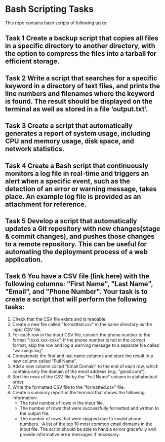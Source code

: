 # Bash Scripting Tasks

This repo contains bash scripts of following tasks:

**Task 1**
Create a backup script that copies all files in a specific directory to another directory, with the option to compress the files into a tarball for efficient storage.
---
**Task 2**
Write a script that searches for a specific keyword in a directory of text files, and prints the line numbers and filenames where the keyword is found. The result should be displayed on the terminal as well as stored in a file ‘output.txt’.
---
**Task 3**
Create a script that automatically generates a report of system usage, including CPU and memory usage, disk space, and network statistics.
---
**Task 4**
Create a Bash script that continuously monitors a log file in real-time and triggers an alert when a specific event, such as the detection of an error or warning message, takes place. An example log file is provided as an attachment for reference.
---
**Task 5**
Develop a script that automatically updates a Git repository with new changes(stage & commit changes), and pushes those changes to a remote repository. This can be useful for automating the deployment process of a web application.
---
**Task 6**
You have a CSV file (link here) with the following columns: "First Name", "Last Name", "Email", and "Phone Number". Your task is to create a script that will perform the following tasks:
---
1. Check that the CSV file exists and is readable.
2. Create a new file called "formatted.csv" in the same directory as the input CSV file.
3. For each row in the input CSV file, convert the phone number to the format "(xxx) xxx-xxxx". If the phone number is not in the correct format, skip the row and log a warning message to a separate file called "warnings.log".
4. Concatenate the first and last name columns and store the result in a new column called "Full Name".
5. Add a new column called "Email Domain" to the end of each row, which contains only the domain of the email address (e.g. "gmail.com").
6. Sort the rows of the CSV file by the "Full Name" column in alphabetical order.
7. Write the formatted CSV file to the "formatted.csv" file.
8. Create a summary report in the terminal that shows the following information:
    - The total number of rows in the input file.
    - The number of rows that were successfully formatted and written to the output file.
    - The number of rows that were skipped due to invalid phone numbers.
    -A list of the top 10 most common email domains in the input file.
The script should be able to handle errors gracefully and provide informative error messages if necessary.

